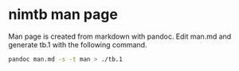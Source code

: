 nimtb man page
===============

Man page is created from markdown with pandoc. Edit man.md and generate tb.1 with the following command.


```bash
pandoc man.md -s -t man > ./tb.1
```
